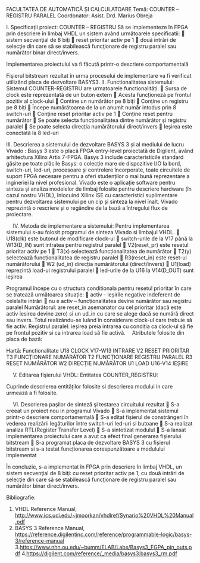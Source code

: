 FACULTATEA DE AUTOMATICĂ ȘI CALCULATOARE
Temă:  COUNTER – REGISTRU PARALEL
Coordonator: Asist. Drd. Marius Obreja


I. Specificații proiect: 
COUNTER – REGISTRU
Să se implementeze în FPGA prin descriere în limbaj VHDL un sistem având următoarele specificatii:
	 sistem secvenţial de 8 biţi 
	 reset prioritar activ pe 1
	două intrări de selecţie din care să se stabilească funcţionare de registru paralel sau numărător binar direct/invers.

Implementarea proiectului va fi făcută printr-o descriere comportamentală










                                                                                                      





Fişierul bitstream rezultat în urma procesului de implementare va fi verificat utilizând placa de dezvoltare BASYS3.
II. Functionalitatea sistemului:
Sistemul COUNTER-REGISTRU are urmatoarele functionalități:
	Sursa de clock este reprezentată de un buton extern
	Acesta funcționeză pe frontul pozitiv al clock-ului
	Contine un numărător pe 8 biți
	Conține un registru pe 8 biți
	Începe numărătoarea de la un anumit număr intodus prin 8 switch-uri 
	Conține reset prioritar activ pe 1 
	Conține reset pentru numărător
	Se poate selecta functionalitatea dintre numărător și registru paralel 
	Se poate selecta direcția numărătorului direct/invers 
	Ieșirea este conectată la 8 led-uri










III. Descrierea a sistemului de dezvoltare BASYS 3 și al mediului de lucru Vivado : 
Basys 3 este o placă FPGA entry-level proiectată de Digilent, având arhitectura Xilinx Artix 7-FPGA. Basys 3 include caracteristicile standard găsite pe toate plăcile Basys: o colecție mare de dispozitive I/O la bord, switch-uri, led-uri, procesoare și controlere încorporate, toate circuitele de suport FPGA necesare pentru a oferi studenților o mai bună reprezentare a ingineriei la nivel profesional.
Vivado este o aplicație software pentru sinteza și analiza modelelor de limbaj folosite pentru descriere hardware (în cazul nostru VHDL), înlocuind Xilinx ISE cu caracteristici suplimentare pentru dezvoltarea sistemului pe un cip și sinteza la nivel înalt. Vivado reprezintă o rescriere și o regândire de la bază a întregului flux de proiectare.


 
IV. Metoda de implementare a sistemului:
Pentru implementarea sistemului s-au folosit programul de sinteza Vivado si limbajul VHDL.
	U18(clk) este butonul de modificare clock-ul 
	switch-urile de la V17 până la W13(D_IN) sunt intratea pentru registrul paralel 
	V2(reset_pr) este resetul prioritar activ pe 1 
	T3(x) selectează funcționalitatea de numărător 
	T2(y) selectează funcționalitatea de registru paralel
	 R3(reset_in) este reset-ul numărătorului
	W2 (ud_in) direcția numărătorului (direct/invers)
	U1(load) reprezintă load-ul registrului paralel
	led-urile de la U16 la V14(D_OUT) sunt ieșirea

Programul începe cu o structura conditionala pentru resetul prioritar în care se tratează următoarea situație: 
	activ - ieșirile negative indeferent de celelalte intrări
	nu e activ – funcționalitatea devine numărător sau registru paralel
Numărătorul: are reset_in asemanator cu cel prioritar (dacă este activ iesirea devine zero) si un ud_in cu care se alege dacă se numără direct sau invers. Totul realizându-se luând în considerare clock-ul care trebuie să fie activ.
Registrul paralel: ieșirea preia intrarea cu condiția ca clock-ul să fie pe frontul pozitiv si ca intrarea load să fie activă. 
 Atributele folosite din placa de bază:
 
Hartă:		Functionalitate
U18		CLOCK
V17-W13		INTRARE
V2		RESET PRIORITAR
T3		FUNCȚIONARE NUMĂRĂTOR
T2		FUNCȚIONARE REGISTRU PARALEL
R3		RESET  NUMĂRĂTOR
W2		DIRECȚIE  NUMĂRĂTOR
U1		LOAD
U16-V14		IEȘIRE

  
V. Editarea fişierului VHDL:
Entitatea COUNTER_REGISTRU:
 
Cuprinde descrierea entităților folosite si descrierea modului in care urmează a fi folosite.










 







 
 
VI. Descrierea paşilor de sinteză şi testarea circuitului rezultat
	S-a creeat un proiect nou in programul Vivado
	S-a implementat sistemul printr-o descriere comportamentală
	S-a editat fișierul de constrângeri în vederea realizării legăturilor între switch-uri led-uri si butoane
	S-a realizat analiza RTL(Register Transfer Level)
	S-a sintetizat modulul
	S-a lansat implementarea proiectului care a avut ca efect final generarea fișierului bitstream
	S-a programat placa de dezvoltare BASYS 3 cu fișierul bitstream si s-a testat funcționarea corespunzătoare a modulului implementat
















 
 
În concluzie, s-a implementat în FPGA prin descriere în limbaj VHDL, un sistem secvenţial de 8 biţi: cu reset prioritar activ pe 1; cu două intrări de selecţie din care să se stabilească funcţionare de registru paralel sau numărător binar direct/invers. 

Bibliografie:
1. VHDL Reference Manual, http://www.ics.uci.edu/~jmoorkan/vhdlref/Synario%20VHDL%20Manual.pdf
2. BASYS 3 Reference Manual, https://reference.digilentinc.com/reference/programmable-logic/basys-3/reference-manual
3.https://www.nhn.ou.edu/~bumm/ELAB/Labs/Basys3_FGPA_pin_outs.pdf
4.https://digilent.com/reference/_media/basys3:basys3_rm.pdf


